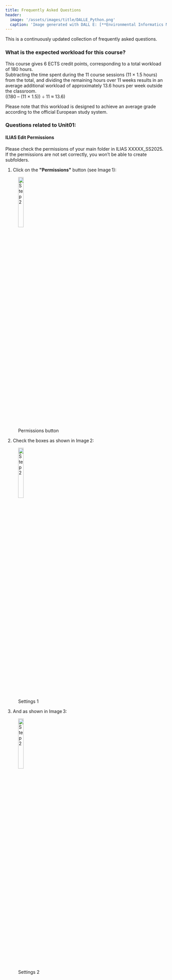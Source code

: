 ```yaml
---
title: Frequently Asked Questions
header:
  image: '/assets/images/title/DALLE_Python.png'
  caption: 'Image generated with DALL E: [**Environmental Informatics Marburg**](https://www.uni-marburg.de/en/fb19/disciplines/physisch/environmentalinformatics)'
---
```



This is a continuously updated collection of frequently asked questions.


### What is the expected workload for this course?
This course gives 6 ECTS credit points, corresponding to a total workload of 180 hours.  
Subtracting the time spent during the 11 course sessions (11 × 1.5 hours) from the total, and dividing the remaining hours over 11 weeks results in an average additional workload of approximately 13.6 hours per week outside the classroom.  
((180 – (11 × 1.5)) ÷ 11 ≈ 13.6)

Please note that this workload is designed to achieve an average grade according to the official European study system.

### Questions related to Unit01: 

#### ILIAS Edit Permissions 
Please check the permissions of your main folder in ILIAS XXXXX_SS2025. If the permissions are not set correctly, you won’t be able to create subfolders.
1. Click on the **"Permissions"** button (see Image 1):  

<figure>
  <a href="/assets/images/unit_images/u00/ilias_permissions_step1.jpg" target="_blank">
    <img src="/assets/images/unit_images/u00/ilias_permissions_step1.jpg" alt="Step 2" style="width: 20%;">
  </a>
  <figcaption>Permissions button</figcaption>
</figure>

2. Check the boxes as shown in Image 2:  
<figure>
  <a href="/assets/images/unit_images/u00/ilias_permissions_step2.jpg" target="_blank">
    <img src="/assets/images/unit_images/u00/ilias_permissions_step2.jpg" alt="Step 2" style="width: 20%;">
  </a>
  <figcaption>Settings 1</figcaption>
</figure>


3. And as shown in Image 3:  
<figure>
  <a href="/assets/images/unit_images/u00/ilias_permissions_step3.jpg" target="_blank">
    <img src="/assets/images/unit_images/u00/ilias_permissions_step3.jpg" alt="Step 2" style="width: 20%;">
  </a>
  <figcaption>Settings 2</figcaption>
</figure>









